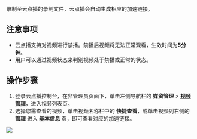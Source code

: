 录制至云点播的录制文件，云点播会自动生成相应的加速链接。

## 注意事项
- 云点播支持对视频进行禁播。禁播后视频将无法正常观看，生效时间为**5分钟**。
- 用户可以通过视频状态来判别视频处于禁播或正常的状态。


## 操作步骤
1. 登录云点播控制台，在非管理员页面下，单击左侧导航栏的 **媒资管理** > [**视频管理**](https://console.cloud.tencent.com/vod/media)，进入视频列表页。
2. 选择您需查看的视频，单击视频名称栏中的 **快捷查看**，或单击视频列右侧的 **管理** 进入 **基本信息** 页，即可查看对应的加速链接。

![](https://main.qcloudimg.com/raw/1532a5c128ff8d58a463cadfe0f91522.png)

 
